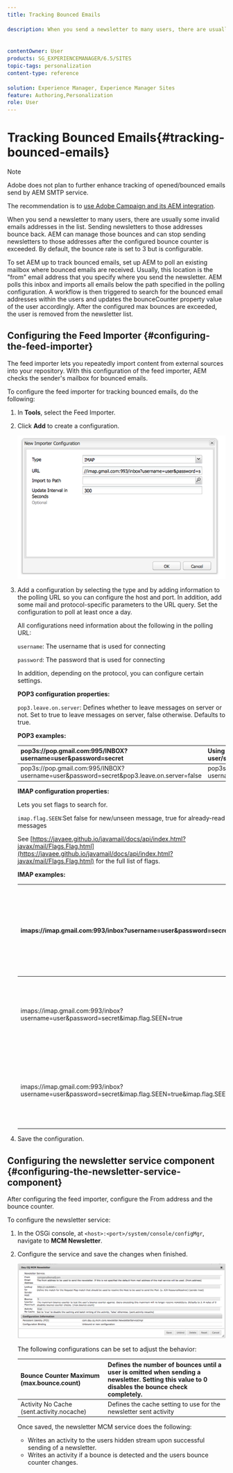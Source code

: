 ```yaml
---
title: Tracking Bounced Emails

description: When you send a newsletter to many users, there are usually some invalid emails addresses in the list. Sending newsletters to those addresses bounce back. AEM can manage those bounces and can stop sending newsletters to those addresses after the configured bounce counter is exceeded.


contentOwner: User
products: SG_EXPERIENCEMANAGER/6.5/SITES
topic-tags: personalization
content-type: reference

solution: Experience Manager, Experience Manager Sites
feature: Authoring,Personalization
role: User
---
```

# Tracking Bounced Emails{#tracking-bounced-emails}

>[!NOTE]
>
>Adobe does not plan to further enhance tracking of opened/bounced emails send by AEM SMTP service.
>
>The recommendation is to [use Adobe Campaign and its AEM integration](/help/sites-administering/campaign.md).

When you send a newsletter to many users, there are usually some invalid emails addresses in the list. Sending newsletters to those addresses bounce back. AEM can manage those bounces and can stop sending newsletters to those addresses after the configured bounce counter is exceeded. By default, the bounce rate is set to 3 but is configurable.

To set AEM up to track bounced emails, set up AEM to poll an existing mailbox where bounced emails are received. Usually, this location is the "from" email address that you specify where you send the newsletter. AEM polls this inbox and imports all emails below the path specified in the polling configuration. A workflow is then triggered to search for the bounced email addresses within the users and updates the bounceCounter property value of the user accordingly. After the configured max bounces are exceeded, the user is removed from the newsletter list.

## Configuring the Feed Importer {#configuring-the-feed-importer}

The feed importer lets you repeatedly import content from external sources into your repository. With this configuration of the feed importer, AEM checks the sender's mailbox for bounced emails.

To configure the feed importer for tracking bounced emails, do the following:

1. In **Tools**, select the Feed Importer.

1. Click **Add** to create a configuration.

   ![chlimage_1](assets/chlimage_1a.png)

1. Add a configuration by selecting the type and by adding information to the polling URL so you can configure the host and port. In addition, add some mail and protocol-specific parameters to the URL query. Set the configuration to poll at least once a day.

   All configurations need information about the following in the polling URL:

   `username`: The username that is used for connecting

   `password`: The password that is used for connecting

   In addition, depending on the protocol, you can configure certain settings.

   **POP3 configuration properties:**

   `pop3.leave.on.server`: Defines whether to leave messages on server or not. Set to true to leave messages on server, false otherwise. Defaults to true.

   **POP3 examples:**

   | pop3s://pop.gmail.com:995/INBOX?username=user&password=secret |Using pop3 over SSL to connect to GMail on port 995 with user/secret, leaving messages on server by default |
   |---|---|
   | pop3s://pop.gmail.com:995/INBOX?username=user&password=secret&pop3.leave.on.server=false |pop3s://pop.gmail.com:995/INBOX?username=user&password=secret&pop3.leave.on.server=false |

   **IMAP configuration properties:**

   Lets you set flags to search for.

   `imap.flag.SEEN`:Set false for new/unseen message, true for already-read messages

   See [https://javaee.github.io/javamail/docs/api/index.html?javax/mail/Flags.Flag.html](https://javaee.github.io/javamail/docs/api/index.html?javax/mail/Flags.Flag.html) for the full list of flags.

   **IMAP examples:**

   | imaps://imap.gmail.com:993/inbox?username=user&password=secret |Using IMAP over SSL to connect to GMail on port 993 with user/secret. Getting new messages only by default. |
   |---|---|
   | imaps://imap.gmail.com:993/inbox?username=user&password=secret&imap.flag.SEEN=true |Using IMAP over SSL to connect to GMail 993 with user/secret, only getting already seen message. |
   | imaps://imap.gmail.com:993/inbox?username=user&password=secret&imap.flag.SEEN=true&imap.flag.SEEN=false |Using IMAP over SSL to connect to GMail 993 with user/secret, getting already read OR new messages. |

1. Save the configuration.

## Configuring the newsletter service component {#configuring-the-newsletter-service-component}

After configuring the feed importer, configure the From address and the bounce counter.

To configure the newsletter service:

1. In the OSGi console, at `<host>:<port>/system/console/configMgr`, navigate to **MCM Newsletter**.

1. Configure the service and save the changes when finished.

   ![chlimage_1-1](assets/chlimage_1-1a.png)

   The following configurations can be set to adjust the behavior:

   | Bounce Counter Maximum (max.bounce.count) |Defines the number of bounces until a user is omitted when sending a newsletter. Setting this value to 0 disables the bounce check completely. |
   |---|---|
   | Activity No Cache (sent.activity.nocache) |Defines the cache setting to use for the newsletter sent activity |

   Once saved, the newsletter MCM service does the following:

    * Writes an activity to the users hidden stream upon successful sending of a newsletter.
    * Writes an activity if a bounce is detected and the users bounce counter changes.

